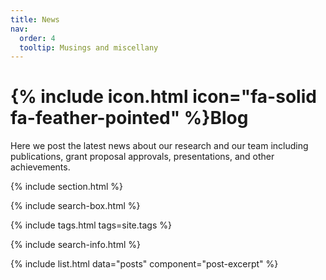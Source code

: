 ```yaml
---
title: News
nav:
  order: 4
  tooltip: Musings and miscellany
---
```


# {% include icon.html icon="fa-solid fa-feather-pointed" %}Blog

Here we post the latest news about our research and our team including publications, grant proposal approvals, presentations, and other achievements.

{% include section.html %}

{% include search-box.html %}

{% include tags.html tags=site.tags %}

{% include search-info.html %}

{% include list.html data="posts" component="post-excerpt" %}
